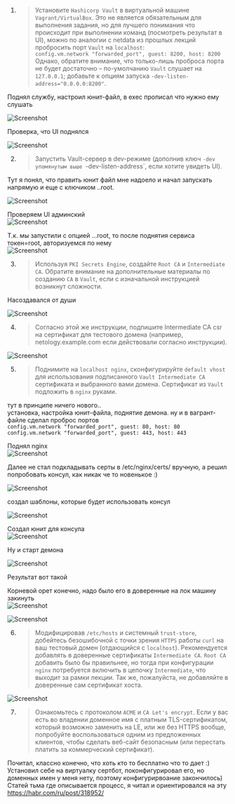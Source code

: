 1. >Установите `Hashicorp Vault` в виртуальной машине `Vagrant/VirtualBox`. Это не является обязательным для выполнения задания, но для лучшего понимания что происходит при выполнении команд (посмотреть результат в UI), можно по аналогии с netdata из прошлых лекций пробросить порт `Vault` на `localhost`:  
   `config.vm.network "forwarded_port", guest: 8200, host: 8200`  
   Однако, обратите внимание, что только-лишь проброса порта не будет достаточно – по-умолчанию `Vault` слушает на `127.0.0.1`; добавьте к опциям запуска `-dev-listen-address="0.0.0.0:8200"`.

Поднял службу, настроил юнит-файл, в exec прописал что нужно ему слушать

![Screenshot](https://gitlab.com/SobolevES/devops-netology/-/raw/main/pics/1.1_security.JPG)

Проверка, что UI поднялся

![Screenshot](https://gitlab.com/SobolevES/devops-netology/-/raw/main/pics/1.2_security.JPG)

2. >Запустить Vault-сервер в dev-режиме (дополнив ключ `-dev упомянутым выше `-dev-listen-address`, если хотите увидеть UI).

Тут я понял, что править юнит файл мне надоело и начал запускать напрямую и еще с ключиком ..root.

![Screenshot](https://gitlab.com/SobolevES/devops-netology/-/raw/main/pics/2.1_security.JPG)

Проверяем UI админский  
![Screenshot](https://gitlab.com/SobolevES/devops-netology/-/raw/main/pics/2.2_security.JPG)

Т.к. мы запустили с опцией ...root, то после поднятия сервиса токен=root, авторизуемся по нему  
![Screenshot](https://gitlab.com/SobolevES/devops-netology/-/raw/main/pics/2.3_security.JPG)

3. >Используя `PKI Secrets Engine`, создайте `Root CA` и `Intermediate CA`. Обратите внимание на дополнительные материалы по созданию `CA` в `Vault`, если с изначальной инструкцией возникнут сложности.

Насоздавался от души

![Screenshot](https://gitlab.com/SobolevES/devops-netology/-/raw/main/pics/3.1_security.JPG)

4. >Согласно этой же инструкции, подпишите Intermediate CA csr на сертификат для тестового домена (например, netology.example.com если действовали согласно инструкции).

![Screenshot](https://gitlab.com/SobolevES/devops-netology/-/raw/main/pics/4.1_security.JPG)

5. >Поднимите на `localhost nginx`, сконфигурируйте `default vhost` для использования подписанного `Vault Intermediate CA` сертификата и выбранного вами домена. Сертификат из `Vault` подложить в `nginx` руками.

тут в принципе ничего нового..  
установка, настройка юнит-файла, поднятие демона.
ну и в вагрант-файле сделал проброс портов  
  `config.vm.network "forwarded_port", guest: 80, host: 80`  
  `config.vm.network "forwarded_port", guest: 443, host: 443`

Поднял nginx  
![Screenshot](https://gitlab.com/SobolevES/devops-netology/-/raw/main/pics/5.1_security.JPG)

Далее не стал подкладывать серты в /etc/nginx/certs/ вручную, а решил попробовать консул, как никак че то новенькое :)

![Screenshot](https://gitlab.com/SobolevES/devops-netology/-/raw/main/pics/5.6_security.JPG)

создал шаблоны, которые будет использовать консул

![Screenshot](https://gitlab.com/SobolevES/devops-netology/-/raw/main/pics/5.5_security.JPG)

Создал юнит для консула  
![Screenshot](https://gitlab.com/SobolevES/devops-netology/-/raw/main/pics/5.7_security.JPG)

Ну и старт демона

![Screenshot](https://gitlab.com/SobolevES/devops-netology/-/raw/main/pics/5.4_security.JPG)

Результат вот такой

Корневой орет конечно, надо было его в доверенные на лок машину закинуть  
![Screenshot](https://gitlab.com/SobolevES/devops-netology/-/raw/main/pics/5.2_security.JPG)

![Screenshot](https://gitlab.com/SobolevES/devops-netology/-/raw/main/pics/5.3_security.JPG)

6. >Модифицировав `/etc/hosts` и системный `trust-store`, добейтесь безошибочной с точки зрения `HTTPS` работы `curl` на ваш тестовый домен (отдающийся с `localhost`). Рекомендуется добавлять в доверенные сертификаты `Intermediate CA`. `Root CA` добавить было бы правильнее, но тогда при конфигурации `nginx` потребуется включить в цепочку `Intermediate`, что выходит за рамки лекции. Так же, пожалуйста, не добавляйте в доверенные сам сертификат хоста.

![Screenshot](https://gitlab.com/SobolevES/devops-netology/-/raw/main/pics/6_security.JPG)

7. >Ознакомьтесь с протоколом `ACME` и `CA Let's encrypt`. Если у вас есть во владении доменное имя с платным TLS-сертификатом, который возможно заменить на LE, или же без HTTPS вообще, попробуйте воспользоваться одним из предложенных клиентов, чтобы сделать веб-сайт безопасным (или перестать платить за коммерческий сертификат).

Почитал, классно конечно, что хоть кто то бесплатно что то дает :)  
Установил себе на виртуалку сертбот, поконфигурировал его, но доменных имен у меня нету, поэтому конфигурирвоание закончилось)  
Статей тьма где описывается процесс, я читал и ориентировался на эту https://habr.com/ru/post/318952/  



